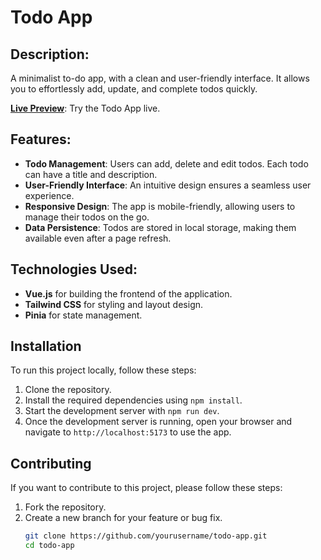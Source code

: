 # Todo App

## Description:

A minimalist to-do app, with a clean and user-friendly interface. It allows you to effortlessly add, update, and complete todos quickly.

**[Live Preview](https://legendary-bavarois-35b491.netlify.app/)**: Try the Todo App live.

## Features:

- **Todo Management**: Users can add, delete and edit todos. Each todo can have a title and description.
- **User-Friendly Interface**: An intuitive design ensures a seamless user experience.
- **Responsive Design**: The app is mobile-friendly, allowing users to manage their todos on the go.
- **Data Persistence**: Todos are stored in local storage, making them available even after a page refresh.

## Technologies Used:

- **Vue.js** for building the frontend of the application.
- **Tailwind CSS** for styling and layout design.
- **Pinia** for state management.

## Installation

To run this project locally, follow these steps:

1. Clone the repository.
2. Install the required dependencies using `npm install`.
3. Start the development server with `npm run dev`.
4. Once the development server is running, open your browser and navigate to `http://localhost:5173` to use the app.

## Contributing

If you want to contribute to this project, please follow these steps:

1. Fork the repository.
2. Create a new branch for your feature or bug fix.
   ```bash
   git clone https://github.com/yourusername/todo-app.git
   cd todo-app
